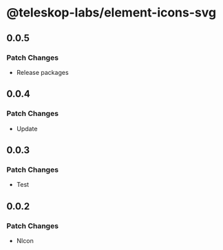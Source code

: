 # @teleskop-labs/element-icons-svg

## 0.0.5

### Patch Changes

- Release packages

## 0.0.4

### Patch Changes

- Update

## 0.0.3

### Patch Changes

- Test

## 0.0.2

### Patch Changes

- NIcon
